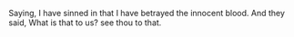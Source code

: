 Saying, I have sinned in that I have betrayed the innocent blood. And they said, What is that to us? see thou to that.
